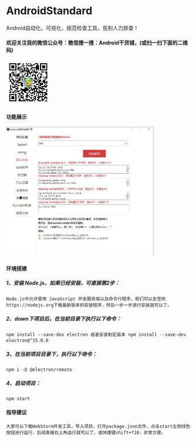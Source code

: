 # AndroidStandard
Android自动化，可视化，规范检查工具，告别人力排查！
#### 欢迎关注我的微信公众号：微信搜一搜：Android干货铺，(或扫一扫下面的二维码)<br/>
<img src="image/abner.jpg" width="120" height="120" alt="微信公众号"/><br/>
#### 功能展示
<img src="image/image.jpg" width="400"  alt="功能展示"/>

#### 环境搭建

##### 1、安装 Node.js，如果已经安装，可直接第2步：

```
Node.js中允许使用 JavaScript 开发服务端以及命令行程序，我们可以去官网https://nodejs.org下载最新版本的安装程序，然后一步一步进行安装就可以了。

```

##### 2、down下项目后，在当前目录下执行以下命令：
```
npm install --save-dev electron 或者安装制定版本 npm install --save-dev electron@^15.0.0
```

##### 3、在当前项目目录下，执行以下命令：

```
npm i -D @electron/remote

```

##### 4、启动项目：

```
npm start

```

#### 指导建议

```
大家可以下载WebStorm开发工具，导入项目，打开package.json文件，点击start左侧绿色按钮进行运行，后续直接右上角运行就可以了，或快捷键shift+f10，非常方便。

```




